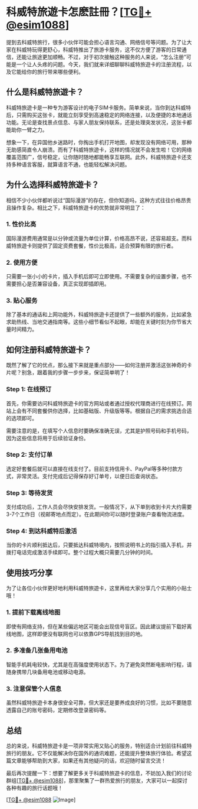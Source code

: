 # 科威特旅遊卡怎麽註冊？[[TG💪+ @esim1088](https://t.me/s/esim1088)]

提到去科威特旅行，很多小伙伴可能会担心语言沟通、网络信号等问题。为了让大家在科威特玩得更舒心，科威特推出了旅游卡服务，这不仅方便了游客的日常通信，还能让旅途更加顺畅。不过，对于初次接触这种服务的人来说，“怎么注册”可能是一个让人头疼的问题。今天，我们就来详细聊聊科威特旅遊卡的注册流程，以及它能给你的旅行带来哪些便利。

## 什么是科威特旅遊卡？

科威特旅遊卡是一种专为游客设计的电子SIM卡服务。简单来说，当你到达科威特后，只需购买这张卡，就能立刻享受到高速稳定的网络连接，以及便捷的本地通话功能。无论是查找景点信息、与家人朋友保持联系，还是处理突发状况，这张卡都能助你一臂之力。

想象一下，在异国他乡迷路时，你掏出手机打开地图，却发现没有网络可用，那种无助感简直令人崩溃。而有了科威特旅遊卡，这样的情况就不会发生啦！它的网络覆盖范围广，信号稳定，让你随时随地都能畅享互联网。此外，科威特旅遊卡还支持多种语言客服，就算语言不通，也能轻松解决问题。

## 为什么选择科威特旅遊卡？

相信不少小伙伴都听说过“国际漫游”的存在，但你知道吗，这种方式往往价格昂贵且操作复杂。相比之下，科威特旅遊卡的优势就非常明显了：

### 1. **性价比高**
国际漫游费用通常是以分钟或流量为单位计算，价格高昂不说，还容易超支。而科威特旅遊卡则提供了固定资费套餐，性价比极高，适合预算有限的旅行者。

### 2. **使用方便**
只需要一张小小的卡片，插入手机后即可立即使用。不需要复杂的设置步骤，也不需要担心是否兼容设备，真正实现即插即用。

### 3. **贴心服务**
除了基本的通话和上网功能外，科威特旅遊卡还提供了一些额外的服务，比如紧急求助热线、当地交通指南等。这些小细节看似不起眼，却能在关键时刻为你节省大量时间精力。

## 如何注册科威特旅遊卡？

既然了解了它的优点，那么接下来就是重点部分——如何注册并激活这张神奇的卡片呢？别急，跟着我的步骤一步步来，保证简单明了！

### Step 1: 在线预订
首先，你需要访问科威特旅遊卡的官方网站或者通过授权代理商进行在线预订。网站上会有不同套餐供你选择，比如基础版、升级版等等。根据自己的需求挑选合适的选项即可。

需要注意的是，在填写个人信息时要确保准确无误，尤其是护照号码和手机号码，因为这些信息将用于后续验证身份。

### Step 2: 支付订单
选定好套餐后就可以直接在线支付了。目前支持信用卡、PayPal等多种付款方式，非常灵活。支付完成后记得保存好订单号，以便日后查询状态。

### Step 3: 等待发货
支付成功后，工作人员会尽快安排发货。一般情况下，从下单到收到卡片大约需要3-7个工作日（视邮寄地点而定）。在此期间你可以随时登录账户查看物流进度。

### Step 4: 到达科威特后激活
当你的卡片顺利抵达后，只要抵达科威特境内，按照说明书上的指引插入手机，并拨打电话完成激活手续即可。整个过程大概只需要几分钟的时间。

## 使用技巧分享

为了让各位小伙伴更好地利用科威特旅遊卡，这里再给大家分享几个实用的小贴士哦！

### 1. 提前下载离线地图
即使有网络支持，但在某些偏远地区可能会出现信号盲区。因此建议提前下载好离线地图，这样即便没有联网也可以依靠GPS导航找到目的地。

### 2. 多准备几张备用电池
智能手机耗电较快，尤其是在高强度使用状态下。为了避免突然断电影响行程，请随身携带几块备用电池或移动电源。

### 3. 注意保管个人信息
虽然科威特旅遊卡本身很安全可靠，但大家还是要养成良好的习惯，比如不要随意透露自己的账号密码，定期修改登录密码等。

## 总结

总的来说，科威特旅遊卡是一项非常实用又贴心的服务，特别适合计划前往科威特旅行的朋友。它不仅能解决你在国外的通讯难题，还能提升整体旅行体验。希望这篇文章能够帮助到大家，如果还有其他疑问的话，欢迎随时留言交流！

最后再次提醒一下：想要了解更多关于科威特旅遊卡的信息，不妨加入我们的讨论群组[[TG💪+ @esim1088](https://t.me/s/esim1088)]，那里聚集了一群热爱旅行的朋友，大家可以一起探讨各种有趣的旅行话题哦！

[[TG💪+ @esim1088](https://t.me/s/esim1088) ![Image](https://i.postimg.cc/4NQfJmqS/Snipaste-2025-05-13-00-14-12.png)]